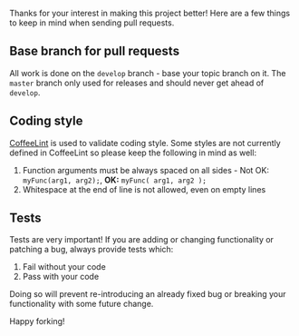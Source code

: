 Thanks for your interest in making this project better! Here are a few things to keep in mind when sending pull requests.

## Base branch for pull requests

All work is done on the `develop` branch - base your topic branch on it. The `master` branch only used for releases and should never get ahead of `develop`.

## Coding style

[CoffeeLint](coffeelint.org) is used to validate coding style. Some styles are not currently defined in CoffeeLint so please keep the following in mind as well:

1. Function arguments must be always spaced on all sides - Not OK: `myFunc(arg1, arg2);`, **OK:** `myFunc( arg1, arg2 );`
1. Whitespace at the end of line is not allowed, even on empty lines

## Tests

Tests are very important! If you are adding or changing functionality or patching a bug, always provide tests which:

1. Fail without your code
1. Pass with your code

Doing so will prevent re-introducing an already fixed bug or breaking your functionality with some future change.

Happy forking!
